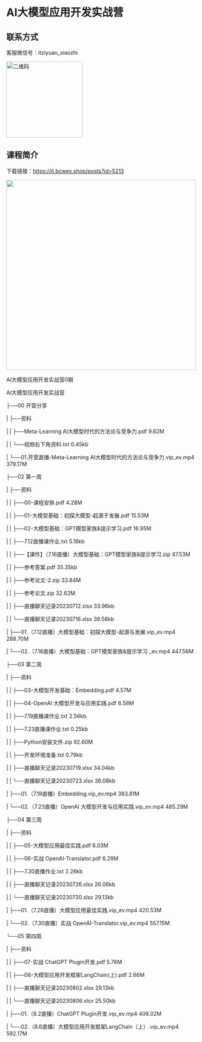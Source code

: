 # AI大模型应用开发实战营

## 联系方式

客服微信号：itziyuan_xiaozhi

<img src="https://ziyuanyun.oss-cn-guangzhou.aliyuncs.com/common/20240614073449/666b82192834a.jpg" width="200" height="200" alt="二维码">

## 课程简介

下载链接：https://it.bcwex.shop/posts?id=5213

<img src="https://ziyuanyun.oss-cn-guangzhou.aliyuncs.com/yun/20241201160339/674c185b73cb0.jpg" width="500" alt="">

  AI大模型应用开发实战营0期



 AI大模型应用开发实战营



 ├──00 开营分享

 | ├──资料

 | | ├──Meta-Learning AI大模型时代的方法论与竞争力.pdf 9.62M

 | | └──视频右下角资料.txt 0.45kb

 | └──01.开营直播-Meta-Learning AI大模型时代的方法论与竞争力.vip_ev.mp4 379.17M

 ├──02 第一周

 | ├──资料

 | | ├──00-课程安排.pdf 4.28M

 | | ├──01-大模型基础：初探大模型-起源于发展.pdf 15.53M

 | | ├──02-大模型基础：GPT模型家族&amp;提示学习.pdf 16.95M

 | | ├──7.12直播课作业.txt 5.16kb

 | | ├──【课件】（7.16直播）大模型基础：GPT模型家族&amp;提示学习.zip 47.53M

 | | ├──参考答案.pdf 35.35kb

 | | ├──参考论文-2.zip 33.84M

 | | ├──参考论文.zip 32.62M

 | | ├──直播聊天记录20230712.xlsx 33.96kb

 | | └──直播聊天记录20230716.xlsx 39.56kb

 | ├──01.（7.12直播）大模型基础：初探大模型-起源与发展.vip_ev.mp4 288.70M

 | └──02.（7.16直播）大模型基础：GPT模型家族&amp;提示学习 _ev.mp4 447.58M

 ├──03 第二周

 | ├──资料

 | | ├──03-大模型开发基础：Embedding.pdf 4.57M

 | | ├──04-OpenAI 大模型开发与应用实践.pdf 6.58M

 | | ├──7.19直播课作业.txt 2.56kb

 | | ├──7.23直播课作业.txt 0.25kb

 | | ├──Python安装文件.zip 92.60M

 | | ├──开发环境准备.txt 0.79kb

 | | ├──直播聊天记录20230719.xlsx 34.04kb

 | | └──直播聊天记录20230723.xlsx 36.08kb

 | ├──01.（7.19直播）Embedding.vip_ev.mp4 383.81M

 | └──02.（7.23直播）OpenAI 大模型开发与应用实践.vip_ev.mp4 485.29M

 ├──04 第三周

 | ├──资料

 | | ├──05-大模型应用最佳实践.pdf 6.03M

 | | ├──06-实战 OpenAI-Translator.pdf 6.29M

 | | ├──7.30直播作业.txt 2.26kb

 | | ├──直播聊天记录20230726.xlsx 26.06kb

 | | └──直播聊天记录20230730.xlsx 29.13kb

 | ├──01.（7.26直播）大模型应用最佳实践.vip_ev.mp4 420.53M

 | └──02.（7.30直播）实战 OpenAI-Translator.vip_ev.mp4 557.15M

 └──05 第四周

 | ├──资料

 | | ├──07-实战 ChatGPT Plugin开发.pdf 5.76M

 | | ├──08-大模型应用开发框架LangChain(上).pdf 2.66M

 | | ├──直播聊天记录20230802.xlsx 29.13kb

 | | └──直播聊天记录20230806.xlsx 25.50kb

 | ├──01.（8.2直播）ChatGPT Plugin开发.vip_ev.mp4 408.02M

 | └──02.（8.6直播）大模型应用开发框架LangChain（上）.vip_ev.mp4 592.17M

  